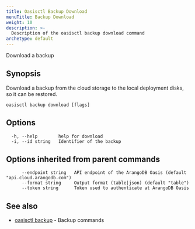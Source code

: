 ```yaml
---
title: Oasisctl Backup Download
menuTitle: Backup Download
weight: 10
description: >-
  Description of the oasisctl backup download command
archetype: default
---
```

Download a backup

## Synopsis

Download a backup from the cloud storage to the local deployment disks, so it can be restored.

```
oasisctl backup download [flags]
```

## Options

```
  -h, --help        help for download
  -i, --id string   Identifier of the backup
```

## Options inherited from parent commands

```
      --endpoint string   API endpoint of the ArangoDB Oasis (default "api.cloud.arangodb.com")
      --format string     Output format (table|json) (default "table")
      --token string      Token used to authenticate at ArangoDB Oasis
```

## See also

* [oasisctl backup](_index.md)	 - Backup commands


